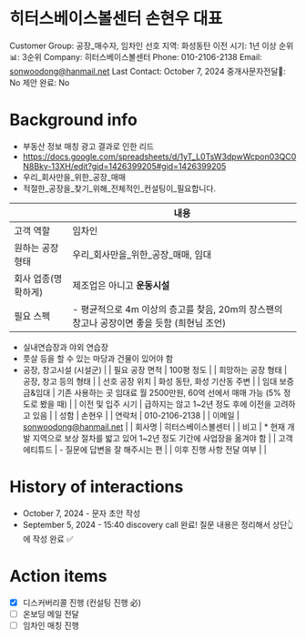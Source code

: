 # 히터스베이스볼센터 손현우 대표

Customer Group: 공장_매수자, 임차인
선호 지역: 화성동탄
이전 시기: 1년 이상
순위📊: 3순위
Company: 히터스베이스볼센터
Phone: 010-2106-2138
Email: sonwoodong@hanmail.net
Last Contact: October 7, 2024
중개사문자전달📩: No
제안 완료: No

# Background info

- 부동산 정보 매칭 광고 결과로 인한 리드
- https://docs.google.com/spreadsheets/d/1yT_L0TsW3dpwWcpon03QC0N8Bky-13XH/edit?gid=1426399205#gid=1426399205
- 우리_회사만을_위한_공장_매매
- 적절한_공장을_찾기_위해_전체적인_컨설팅이_필요합니다.

|  | 내용 |
| --- | --- |
| 고객 역할 | 임차인 |
| 원하는 공장 형태 | 우리_회사만을_위한_공장_매매, 임대 |
| 회사 업종(명확하게) | 제조업은 아니고 **운동시설** |
| 필요 스펙 | - 평균적으로 4m 이상의 층고를 찾음, 20m의 장스팬의 창고나 공장이면 좋을 듯함 (희현님 조언)
- 실내연습장과 야외 연습장
- 풋살 등을 할 수 있는 마당과 건물이 있어야 함
- 공장, 창고시설 (시설군) |
| 필요 공장 면적 | 100평 정도 |
| 희망하는 공장 형태 | 공장, 창고 등의 형태 |
| 선호 공장 위치 | 화성 동탄, 화성 기산동 주변 |
| 임대 보증금&임대 | 기존 사용하는 곳 임대료 월 2500만원, 60억 선에서 매매 가능 (5% 정도로 봤을 때) |
| 이전 및 입주 시기  | 급하지는 않고 1~2년 정도 후에 이전을 고려하고 있음 |
| 성함 | 손현우 |
| 연락처 | 010-2106-2138 |
| 이메일 | [sonwoodong@hanmail.net](mailto:sonwoodong@hanmail.net) |
| 회사명 | 히터스베이스볼센터 |
| 비고 | * 현재 개발 지역으로 보상 절차를 밟고 있어 1~2년 정도 기간에 사업장을 옮겨야 함 |
| 고객 에티튜드 | - 질문에 답변을 잘 해주시는 편 |
| 이후 진행 사항 전달 여부 |  |

# History of interactions

- October 7, 2024 - 문자 초안 작성
- September 5, 2024 - 15:40 discovery call 완료! 질문 내용은 정리해서 상단👆에 작성 완료 ✅

# Action items

- [x]  디스커버리콜 진행 (컨설팅 진행 必)
- [ ]  온보딩 메일 전달
- [ ]  임차인 매칭 진행